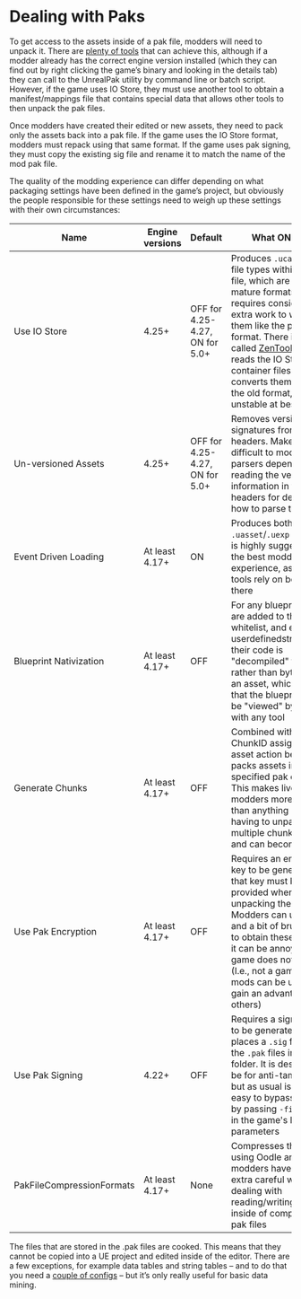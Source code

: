 # Dealing with Paks
To get access to the assets inside of a pak file, modders will need to unpack it. There are [plenty of tools](https://github.com/Buckminsterfullerene02/UE-Modding-Tools#packers--unpackers) that can achieve this, although if a modder already has the correct engine version installed (which they can find out by right clicking the game’s binary and looking in the details tab) they can call to the UnrealPak utility by command line or batch script. However, if the game uses IO Store, they must use another tool to obtain a manifest/mappings file that contains special data that allows other tools to then unpack the pak files. 

Once modders have created their edited or new assets, they need to pack only the assets back into a pak file. If the game uses the IO Store format, modders must repack using that same format. If the game uses pak signing, they must copy the existing sig file and rename it to match the name of the mod pak file. 

The quality of the modding experience can differ depending on what packaging settings have been defined in the game’s project, but obviously the people responsible for these settings need to weigh up these settings with their own circumstances:

Name | Engine versions | Default | What ON does	| What OFF does | Optimal
-----|-----------------|---------|--------------|---------------|--------
Use IO Store | 4.25+ | OFF for 4.25-4.27, ON for 5.0+ | Produces `.ucas`/`.utoc` file types within the pak file, which are less mature formats so requires considerable extra work to work with them like the previous format. There is a tool called [ZenTools](https://github.com/Archengius/ZenTools/) that reads the IO Store container files and converts them back to the old format, but it is unstable at best | Produces `.uasset`/`.uexp` files within the pak file, which are the easiest to work with | OFF
Un-versioned Assets | 4.25+ | OFF for 4.25-4.27, ON for 5.0+ | Removes version signatures from asset headers. Makes them difficult to mod, as asset parsers depend on reading the versioning information in the headers for deciding on how to parse them | Keeps version signatures in asset headers | OFF
Event Driven Loading | At least 4.17+ | ON | Produces both the `.uasset`/`.uexp` files and is highly suggested for the best modding experience, as most tools rely on both being there | Produces only the `.uasset` files | ON
| Blueprint Nativization | At least 4.17+ | OFF | For any blueprints that are added to the whitelist, and every userdefinedstruct/enum, their code is "decompiled" to C++ rather than bytecode as an asset, which means that the blueprint cannot be "viewed" by modders with any tool | Cooks blueprints as `.uasset` files | OFF
Generate Chunks | At least 4.17+ | OFF | Combined with allow ChunkID assignments asset action being on, it packs assets into specified pak chunks. This makes lives for modders more annoying than anything because having to unpack multiple chunks is a pain and can become messy | Packs everything into one pak file | OFF
Use Pak Encryption | At least 4.17+ | OFF | Requires an encryption key to be generated and that key must be provided when unpacking the pak. Modders can use tools and a bit of brute force to obtain these keys, but it can be annoying if a game does not need it (I.e., not a game where mods can be used to gain an advantage over others) | Pak file will not be encrypted | OFF
Use Pak Signing | 4.22+ | OFF | Requires a signing key to be generated and places a `.sig` file next to the `.pak` files in the `Paks` folder. It is designed to be for anti-tampering but as usual is trvially easy to bypass - simply by passing `-fileopenlog` in the game's launch parameters | Pak file will not be signed | OFF
PakFileCompressionFormats | At least 4.17+ | None | Compresses the Pak file using Oodle and modders have to be extra careful when dealing with reading/writing files inside of compressed pak files | Pak file will not be compressed | None

The files that are stored in the .pak files are cooked. This means that they cannot be copied into a UE project and edited inside of the editor. There are a few exceptions, for example data tables and string tables – and to do that you need a [couple of configs](https://gist.github.com/Buckminsterfullerene02/6dc5256790457cc7d30693bf37d71e3f) – but it’s only really useful for basic data mining. 